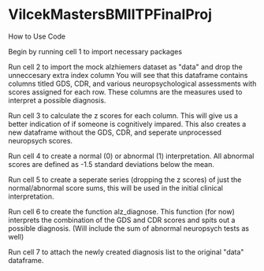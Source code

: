 # VilcekMastersBMIITPFinalProj
How to Use Code

Begin by running cell 1 to import necessary packages

Run cell 2 to import the mock alzhiemers dataset as "data" and drop the unneccesary extra index column 
    You will see that this dataframe contains columns titled GDS, CDR, and various neuropsychological assessments with scores assigned for each row. These columns are the measures used to interpret a possible diagnosis.

Run cell 3 to calculate the z scores for each column. This will give us a better indication of if someone is cognitively impared. This also creates a new dataframe without the GDS, CDR, and seperate unprocessed neuropsych scores.

Run cell 4 to create a normal (0) or abnormal (1) interpretation. All abnormal scores are defined as -1.5 standard deviations below the mean.

Run cell 5 to create a seperate series (dropping the z scores) of just the normal/abnormal score sums, this will be used in the initial clinical interpretation.

Run cell 6 to create the function alz_diagnose. This function (for now) interprets the combination of the GDS and CDR scores and spits out a possible diagnosis. (Will include the sum of abnormal neuropsych tests as well)

Run cell 7 to attach the newly created diagnosis list to the original "data" dataframe.

